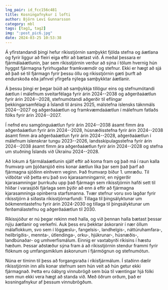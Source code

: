 ```yaml
---
lng_pair: id_fcc156c481
title: Kosningafnykur í lofti
author: Björn Leví Gunnarsson
category: mbl
tags: [tag1, tag2]
img: ":post_pic6.jpg"
date: 2024-03-25 10:53:38
---
```


Á yfirstandandi þingi hefur ríkisstjórnin samþykkt fjölda stefna og áætlana og fyrir liggur að fleiri eiga eftir að bætast við. Á meðal þessara er fjármálaáætlunin, þar sem ríkisstjórnin verður að sýna í tölum hvernig hún hyggst fjármagna fyrirhugaðar framkvæmdir og stefnur. Ekki er hægt að sjá að það sé til fjármagn fyrir þessu öllu og ríkisstjórnin gæti þurft að endurskoða eða jafnvel yfirgefa nýlega samþykktar áætlanir.

Á þessu þingi er þegar búið að samþykkja tillögur eins og stefnumótandi áætlun í málefnum sveitarfélaga fyrir árin 2024--2038 og aðgerðaáætlun fyrir árin 2024--2028, stefnumótandi aðgerðir til eflingar þekkingarsamfélagi á Íslandi til ársins 2025, málstefna íslensks táknmáls 2024--2027 og aðgerðaáætlun og framkvæmdaáætlun í málefnum fatlaðs fólks fyrir árin 2024--2027. 

Í nefnd eru samgönguáætlun fyrir árin 2024--2038 ásamt fimm ára aðgerðaáætlun fyrir árin 2024--2028, húsnæðisstefna fyrir árin 2024--2038 ásamt fimm ára aðgerðaáætlun fyrir árin 2024--2028, aðgerðaáætlun í málefnum íslenskrar tungu 2023--2026, landsskipulagsstefna fyrir árin 2024--2038 ásamt fimm ára aðgerðaáætlun fyrir árin 2024--2028 og stefna um stuðning Íslands við Úkraínu 2024--2028.

Að lokum á fjármálaáætlunin sjálf eftir að koma fram og það má í raun kalla frumvarp um þjóðarsjóð eins konar áætlun líka þar sem það þarf að fjármagna sjóðinn einhvern veginn. Það frumvarp bíður 1. umræðu. Til viðbótar við þetta eru það svo kjarasamningarnir, en nýgerðir kjarasamningar þurrkuðu upp það fjármagn sem ríkisstjórnin hafði sett til hliðar í varasjóði fjárlaga sem þýðir að enn á eftir að fjármagna kjarasamninga opinberra starfsmanna. Tvær stefnur voru svo lagðar fyrir ríkisstjórn á síðasta ríkisstjórnarfundi: Tillaga til þingsályktunar um bókmenntastefnu fyrir árin 2024-2030 og tillaga til þingsályktunar um ferðamálastefnu og aðgerðaáætlun til 2030.

Ríkissjóður er nú þegar rekinn með halla, og við þennan halla bætast þessar nýju áætlanir og verkefni. Auk þess eru þekktar áskoranir í nær öllum málaflokkum, svo sem í löggæslu-, fangelsis-, landhelgis-, náttúruhamfara-, heilbrigðis-, mennta-, útlendinga-, orku-, hjúkrunar-, húsnæðis-, landbúnaðar- og umhverfismálum. Einnig er vaxtabyrði ríkisins í hæstu hæðum. Þessar aðstæður sýna fram á að ríkisstjórnin stendur frammi fyrir flóknum og umfangsmiklum áskorunum í fjármögnun og stefnumótun.

Núna er tíminn til þess að forgangsraða í ríkisfjármálum. Í staðinn dælir ríkisstjórnin inn alls konar stefnum sem hún veit að hún getur ekki fjármagnað. Þetta eru óábyrg vinnubrögð sem búa til væntingar hjá fólki sem mun ekki vera hægt að standa við. Með öðrum orðum, það er kosningafnykur af þessum vinnubrögðum.
